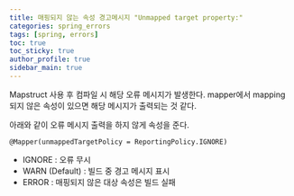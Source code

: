 ```yaml
---
title: 매핑되지 않는 속성 경고메시지 "Unmapped target property:"
categories: spring_errors
tags: [spring, errors]
toc: true
toc_sticky: true
author_profile: true
sidebar_main: true
---
```

Mapstruct 사용 후 컴파일 시 해당 오류 메시지가 발생한다.
mapper에서 mapping 되지 않은 속성이 있으면 해당 메시지가 출력되는 것 같다.
   
아래와 같이 오류 메시지 출력을 하지 않게 속성을 준다. 

```
@Mapper(unmappedTargetPolicy = ReportingPolicy.IGNORE)
```
- IGNORE : 오류 무시 
- WARN (Default) : 빌드 중 경고 메시지 표시
- ERROR : 매핑되지 않은 대상 속성은 빌드 실패 

 


